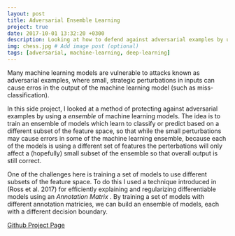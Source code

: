 ```yaml
---
layout: post
title: Adversarial Ensemble Learning 
project: true
date: 2017-10-01 13:32:20 +0300
description: Looking at how to defend against adversarial examples by using an ensemble of deep learning models. The goal is to train an ensemble of models, each which use a different set of features to perform classification.# Add post description (optional)
img: chess.jpg # Add image post (optional)
tags: [adversarial, machine-learning, deep-learning]
---
```



Many machine learning models are vulnerable to attacks known as adversarial examples, where small, 
strategic perturbations in inputs can cause erros in the output of the machine learning model (such as miss-classification).

In this side project, I looked at a method of protecting against adversarial examples by using a <i> ensemble </i> of machine learning models. The idea is to train an ensemble of models which learn to classify or predict based on a different subset of the feature space, so that while the small perturbations may cause errors in some of the machine learning ensemble, because each of the models is using a different set of features the perterbations will only affect a (hopefully) small subset of the ensemble so that overall output is still correct.

One of the challenges here is training a set of models to use different subsets of the feature space. To do this I used a technique introduced in (Ross et al. 2017) for efficiently explaining and regularizing differentiable models using an <i> Annotation Matrix </i>. By training a set of models with different annotation matricies, we can build an ensemble of models, each with a different decision boundary. 

[Github Project Page](https://github.com/saramccarthy/EnsembleLearning)

